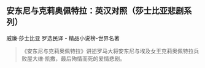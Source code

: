 ## 安东尼与克莉奥佩特拉：英汉对照（莎士比亚悲剧系列）

威廉·莎士比亚 罗选民译  -  精品小说榜-世界名著

> 《安东尼与克莉奥佩特拉》讲述罗马大将安东尼与埃及女王克莉奥佩特拉兵败屋大维·凯撒，最后殉情而死的爱情悲剧。
